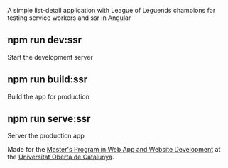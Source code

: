 A simple list-detail application with League of Leguends champions for testing service workers and ssr in Angular

## npm run dev:ssr
Start the development server

## npm run build:ssr
Build the app for production

## npm run serve:ssr
Server the production app

Made for the [Master's Program in Web App and Website Development](https://estudis.uoc.edu/ca/masters-universitaris/desenvolupament-llocs-aplicacions-web/presentacio) at the [Universitat Oberta de Catalunya](https://www.uoc.edu).
